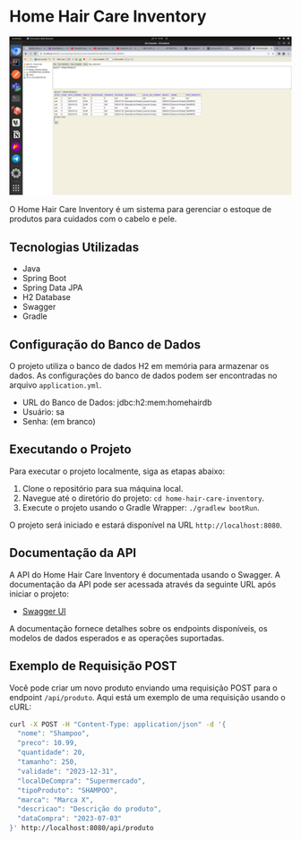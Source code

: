 # Home Hair Care Inventory

![img.png](img.png)



O Home Hair Care Inventory é um sistema para gerenciar o estoque de produtos para cuidados com o cabelo e pele.

## Tecnologias Utilizadas

- Java
- Spring Boot
- Spring Data JPA
- H2 Database
- Swagger
- Gradle

## Configuração do Banco de Dados

O projeto utiliza o banco de dados H2 em memória para armazenar os dados. As configurações do banco de dados podem ser encontradas no arquivo `application.yml`.

- URL do Banco de Dados: jdbc:h2:mem:homehairdb
- Usuário: sa
- Senha: (em branco)

## Executando o Projeto

Para executar o projeto localmente, siga as etapas abaixo:

1. Clone o repositório para sua máquina local.
2. Navegue até o diretório do projeto: `cd home-hair-care-inventory`.
3. Execute o projeto usando o Gradle Wrapper: `./gradlew bootRun`.

O projeto será iniciado e estará disponível na URL `http://localhost:8080`.

## Documentação da API

A API do Home Hair Care Inventory é documentada usando o Swagger. A documentação da API pode ser acessada através da seguinte URL após iniciar o projeto:

- [Swagger UI](http://localhost:8080/swagger-ui.html)

A documentação fornece detalhes sobre os endpoints disponíveis, os modelos de dados esperados e as operações suportadas.

## Exemplo de Requisição POST

Você pode criar um novo produto enviando uma requisição POST para o endpoint `/api/produto`. Aqui está um exemplo de uma requisição usando o cURL:

```bash
curl -X POST -H "Content-Type: application/json" -d '{
  "nome": "Shampoo",
  "preco": 10.99,
  "quantidade": 20,
  "tamanho": 250,
  "validade": "2023-12-31",
  "localDeCompra": "Supermercado",
  "tipoProduto": "SHAMPOO",
  "marca": "Marca X",
  "descricao": "Descrição do produto",
  "dataCompra": "2023-07-03"
}' http://localhost:8080/api/produto


